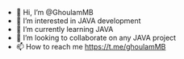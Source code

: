 - 👋 Hi, I’m @GhoulamMB
- 👀 I’m interested in JAVA development
- 🌱 I’m currently learning JAVA
- 💞️ I’m looking to collaborate on any JAVA project
- 📫 How to reach me https://t.me/ghoulamMB

<!---
GhoulamMB/GhoulamMB is a ✨ special ✨ repository because its `README.md` (this file) appears on your GitHub profile.
You can click the Preview link to take a look at your changes.
--->
